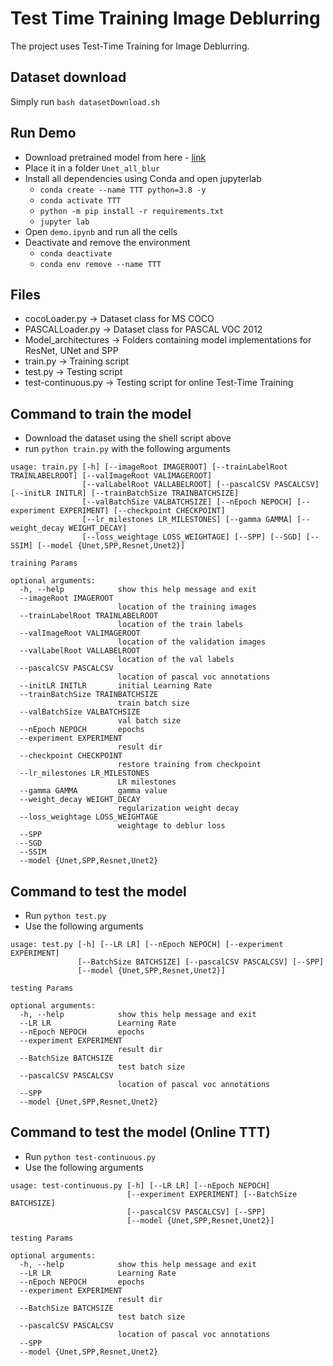 # Test Time Training Image Deblurring
The project uses Test-Time Training for Image Deblurring.

## Dataset download
Simply run `bash datasetDownload.sh`

## Run Demo
- Download pretrained model from here - [link](https://drive.google.com/drive/folders/15cPC01SkFCAD3yAdjPY6v2JCl24Wo4o5?usp=sharing)
- Place it in a folder `Unet_all_blur`
- Install all dependencies using Conda and open jupyterlab
    - `conda create --name TTT python=3.8 -y`
    - `conda activate TTT`
    - `python -m pip install -r requirements.txt`
    - `jupyter lab`
- Open `demo.ipynb` and run all the cells
- Deactivate and remove the environment
    - `conda deactivate`
    - `conda env remove --name TTT`

## Files
- cocoLoader.py -> Dataset class for MS COCO
- PASCALLoader.py -> Dataset class for PASCAL VOC 2012
- Model_architectures -> Folders containing model implementations for ResNet, UNet and SPP
- train.py -> Training script
- test.py -> Testing script
- test-continuous.py -> Testing script for online Test-Time Training

## Command to train the model
- Download the dataset using the shell script above
- run `python train.py` with the following arguments
```
usage: train.py [-h] [--imageRoot IMAGEROOT] [--trainLabelRoot TRAINLABELROOT] [--valImageRoot VALIMAGEROOT]
                [--valLabelRoot VALLABELROOT] [--pascalCSV PASCALCSV] [--initLR INITLR] [--trainBatchSize TRAINBATCHSIZE]
                [--valBatchSize VALBATCHSIZE] [--nEpoch NEPOCH] [--experiment EXPERIMENT] [--checkpoint CHECKPOINT]
                [--lr_milestones LR_MILESTONES] [--gamma GAMMA] [--weight_decay WEIGHT_DECAY]
                [--loss_weightage LOSS_WEIGHTAGE] [--SPP] [--SGD] [--SSIM] [--model {Unet,SPP,Resnet,Unet2}]

training Params

optional arguments:
  -h, --help            show this help message and exit
  --imageRoot IMAGEROOT
                        location of the training images
  --trainLabelRoot TRAINLABELROOT
                        location of the train labels
  --valImageRoot VALIMAGEROOT
                        location of the validation images
  --valLabelRoot VALLABELROOT
                        location of the val labels
  --pascalCSV PASCALCSV
                        location of pascal voc annotations
  --initLR INITLR       initial Learning Rate
  --trainBatchSize TRAINBATCHSIZE
                        train batch size
  --valBatchSize VALBATCHSIZE
                        val batch size
  --nEpoch NEPOCH       epochs
  --experiment EXPERIMENT
                        result dir
  --checkpoint CHECKPOINT
                        restore training from checkpoint
  --lr_milestones LR_MILESTONES
                        LR milestones
  --gamma GAMMA         gamma value
  --weight_decay WEIGHT_DECAY
                        regularization weight decay
  --loss_weightage LOSS_WEIGHTAGE
                        weightage to deblur loss
  --SPP
  --SGD
  --SSIM
  --model {Unet,SPP,Resnet,Unet2}
```

## Command to test the model
- Run `python test.py`
- Use the following arguments
```
usage: test.py [-h] [--LR LR] [--nEpoch NEPOCH] [--experiment EXPERIMENT]
               [--BatchSize BATCHSIZE] [--pascalCSV PASCALCSV] [--SPP]
               [--model {Unet,SPP,Resnet,Unet2}]

testing Params

optional arguments:
  -h, --help            show this help message and exit
  --LR LR               Learning Rate
  --nEpoch NEPOCH       epochs
  --experiment EXPERIMENT
                        result dir
  --BatchSize BATCHSIZE
                        test batch size
  --pascalCSV PASCALCSV
                        location of pascal voc annotations
  --SPP
  --model {Unet,SPP,Resnet,Unet2}
```

## Command to test the model (Online TTT)
- Run `python test-continuous.py`
- Use the following arguments
```
usage: test-continuous.py [-h] [--LR LR] [--nEpoch NEPOCH]
                          [--experiment EXPERIMENT] [--BatchSize BATCHSIZE]
                          [--pascalCSV PASCALCSV] [--SPP]
                          [--model {Unet,SPP,Resnet,Unet2}]

testing Params

optional arguments:
  -h, --help            show this help message and exit
  --LR LR               Learning Rate
  --nEpoch NEPOCH       epochs
  --experiment EXPERIMENT
                        result dir
  --BatchSize BATCHSIZE
                        test batch size
  --pascalCSV PASCALCSV
                        location of pascal voc annotations
  --SPP
  --model {Unet,SPP,Resnet,Unet2}
```
